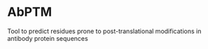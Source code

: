# AbPTM
Tool to predict residues prone to post-translational modifications in antibody protein sequences
